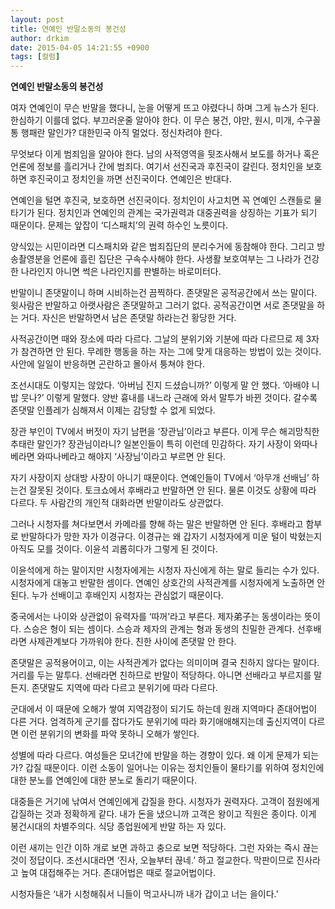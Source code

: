 ```yaml
---
layout: post
title: 연예인 반말소동의 봉건성
author: drkim
date: 2015-04-05 14:21:55 +0900
tags: [컬럼]
---
```

**연예인 반말소동의 봉건성** 

  


여자 연예인이 무슨 반말을 했다니, 눈을 어떻게 뜨고 야렸다니 하며 그게 뉴스가 된다. 한심하기 이를데 없다. 부끄러운줄 알아야 한다. 이 무슨 봉건, 야만, 원시, 미개, 수구꼴통 행패란 말인가? 대한민국 아직 멀었다. 정신차려야 한다. 

  


무엇보다 이게 범죄임을 알아야 한다. 남의 사적영역을 뒷조사해서 보도를 하거나 혹은 언론에 정보를 흘리거나 간에 범죄다. 여기서 선진국과 후진국이 갈린다. 정치인을 보호하면 후진국이고 정치인을 까면 선진국이다. 연예인은 반대다. 

  


연예인을 털면 후진국, 보호하면 선진국이다. 정치인이 사고치면 꼭 연예인 스캔들로 물타기가 된다. 정치인과 연예인의 관계는 국가권력과 대중권력을 상징하는 기표가 되기 때문이다. 문제는 앞잡이 ‘디스패치’의 권력 하수인 노릇이다. 

  


양식있는 시민이라면 디스패치와 같은 범죄집단의 분리수거에 동참해야 한다. 그리고 방송촬영분을 언론에 흘린 집단은 구속수사해야 한다. 사생활 보호여부는 그 나라가 건강한 나라인지 아니면 썩은 나라인지를 판별하는 바로미터다. 

  


반말이니 존댓말이니 하며 시비하는건 끔찍하다. 존댓말은 공적공간에서 쓰는 말이다. 윗사람은 반말하고 아랫사람은 존댓말하고 그러기 없다. 공적공간이면 서로 존댓말을 하는 거다. 자신은 반말하면서 남은 존댓말 하라는건 황당한 거다. 

  


사적공간이면 때와 장소에 따라 다르다. 그날의 분위기와 기분에 따라 다르므로 제 3자가 참견하면 안 된다. 무례한 행동을 하는 자는 그에 맞게 대응하는 방법이 있는 것이다. 사안에 일일이 반응하면 곤란하고 몰아서 퉁쳐야 한다. 

  


조선시대도 이렇지는 않았다. ‘아버님 진지 드셨습니까?’ 이렇게 말 안 했다. ‘아배야 니 밥 뭇나?’ 이렇게 말했다. 양반 흉내를 내느라 근래에 와서 말투가 바뀐 것이다. 갈수록 존댓말 인플레가 심해져서 이제는 감당할 수 없게 되었다. 

  


장관 부인이 TV에서 버젓이 자기 남편을 ‘장관님’이라고 부른다. 이게 무슨 해괴망칙한 추태란 말인가? 장관님이라니? 일본인들이 특히 이런데 민감하다. 자기 사장이 와따나베라면 와따나베라고 해야지 ‘사장님’이라고 부르면 안 된다. 

  


자기 사장이지 상대방 사장이 아니기 때문이다. 연예인들이 TV에서 ‘아무개 선배님’ 하는건 잘못된 것이다. 토크쇼에서 후배라고 반말하면 안 된다. 물론 이것도 상황에 따라 다르다. 두 사람간의 개인적 대화라면 반말이라도 상관없다. 

  


그러나 시청자를 쳐다보면서 카메라를 향해 하는 말은 반말하면 안 된다. 후배라고 함부로 반말하다가 망한 자가 이경규다. 이경규는 왜 갑자기 시청자에게 미운 털이 박혔는지 아직도 모를 것이다. 이윤석 괴롭히다가 그렇게 된 것이다. 

  


이윤석에게 하는 말이지만 시청자에게는 시청자 자신에게 하는 말로 들리는 수가 있다. 시청자에게 대놓고 반말한 셈이다. 연예인 상호간의 사적관계를 시청자에게 노출하면 안 된다. 누가 선배이고 후배인지 시청자는 관심없기 때문이다. 

  


중국에서는 나이와 상관없이 유력자를 ‘따꺼’라고 부른다. 제자弟子는 동생이라는 뜻이다. 스승은 형이 되는 셈이다. 스승과 제자의 관계는 형과 동생의 친밀한 관계다. 선후배라면 사제관계보다 가까워야 한다. 친한 사이에 존댓말 안 한다. 

  


존댓말은 공적용어이고, 이는 사적관계가 없다는 의미이며 결국 친하지 않다는 말이다. 거리를 두는 말투다. 선배라면 친하므로 반말이 적당하다. 아니면 선배라고 부르지를 말든지. 존댓말도 지역에 따라 다르고 분위기에 따라 다르다. 

  


군대에서 이 때문에 오해가 쌓여 지역감정이 되기도 하는데 원래 지역마다 존대어법이 다른 거다. 엄격하게 군기를 잡다가도 분위기에 따라 화기애애해지는데 출신지역이 다르면 이런 분위기의 변화를 파악 못하니 오해가 쌓인다. 

  


성별에 따라 다르다. 여성들은 모녀간에 반말을 하는 경향이 있다. 왜 이게 문제가 되는가? 갑질 때문이다. 이런 소동이 일어나는 이유는 정치인들이 물타기를 위하여 정치인에 대한 분노를 연예인에 대한 분노로 돌리기 때문이다. 

  


대중들은 거기에 낚여서 연예인에게 갑질을 한다. 시청자가 권력자다. 고객이 점원에게 갑질하는 것과 정확하게 같다. 내가 돈을 냈으니까 고객은 왕이고 직원은 종이다. 이게 봉건시대의 차별주의다. 식당 종업원에게 반말 하는 자 있다. 

  


이런 새끼는 인간 이하 개로 보면 과하고 충으로 보면 적당하다. 그런 자와는 즉시 끊는 것이 정답이다. 조선시대라면 ‘진사, 오늘부터 끊네.’ 하고 절교한다. 막판이므로 진사라고 높여 대접해주는 거다. 존대어법은 때로 절교어법이다. 

  


시청자들은 ‘내가 시청해줘서 니들이 먹고사니까 내가 갑이고 너는 을이다.’ 